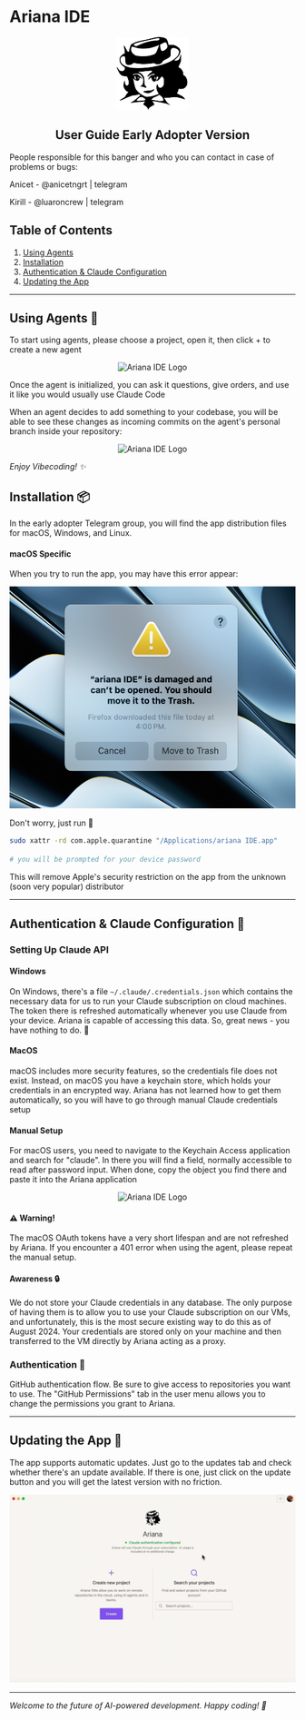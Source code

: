# Ariana IDE

<div align="center">
  <img src="app-icon.png" alt="Ariana IDE Logo" width="128" height="128">
  <h2>User Guide Early Adopter Version</h2>
</div>

People responsible for this banger and who you can contact in case of problems or bugs:

Anicet - @anicetngrt | telegram

Kirill - @luaroncrew | telegram

## Table of Contents

1. [Using Agents](#using-agents)
2. [Installation](#installation)
3. [Authentication & Claude Configuration](#authentication--claude-configuration)
4. [Updating the App](#updating-the-app)

---

## Using Agents 🤖

To start using agents, please choose a project, open it, then click + to create a new agent

<div align="center">
  <img src="agents.gif" alt="Ariana IDE Logo">
</div>

Once the agent is initialized, you can ask it questions, give orders, and use it like you would usually use Claude Code

When an agent decides to add something to your codebase, you will be able to see these changes as incoming commits on the agent's personal branch inside your repository:

<div align="center">
  <img src="branches.gif" alt="Ariana IDE Logo">
</div>

*Enjoy Vibecoding! ✨*

## Installation 📦

In the early adopter Telegram group, you will find the app distribution files for macOS, Windows, and Linux.

#### macOS Specific

When you try to run the app, you may have this error appear:
<div align="center">
  <img src="mac-installation-error.png" alt="Ariana IDE Logo">
</div>

Don't worry, just run 🔧 

```sh
sudo xattr -rd com.apple.quarantine "/Applications/ariana IDE.app"

# you will be prompted for your device password
```


This will remove Apple's security restriction on the app from the unknown (soon very popular) distributor

---

## Authentication & Claude Configuration 🔐

### Setting Up Claude API

#### Windows

On Windows, there's a file `~/.claude/.credentials.json` which contains the necessary data for us to run your Claude subscription on cloud machines. The token there is refreshed automatically whenever you use Claude from your device. Ariana is capable of accessing this data. So, great news - you have nothing to do. 🎉

#### MacOS

macOS includes more security features, so the credentials file does not exist. Instead, on macOS you have a keychain store, which holds your credentials in an encrypted way. Ariana has not learned how to get them automatically, so you will have to go through manual Claude credentials setup


#### Manual Setup
For macOS users, you need to navigate to the Keychain Access application and search for "claude". In there you will find a field, normally accessible to read after password input. When done, copy the object you find there and paste it into the Ariana application

<div align="center">
  <img src="keychain.gif" alt="Ariana IDE Logo">
</div>


#### ⚠️ Warning!

The macOS OAuth tokens have a very short lifespan and are not refreshed by Ariana. If you encounter a 401 error when using the agent, please repeat the manual setup.

#### Awareness 🔒
We do not store your Claude credentials in any database. The only purpose of having them is to allow you to use your Claude subscription on our VMs, and unfortunately, this is the most secure existing way to do this as of August 2024. Your credentials are stored only on your machine and then transferred to the VM directly by Ariana acting as a proxy.


### Authentication 🔑

GitHub authentication flow. Be sure to give access to repositories you want to use. The "GitHub Permissions" tab in the user menu allows you to change the permissions you grant to Ariana. 


---


## Updating the App 🔄

The app supports automatic updates. Just go to the updates tab and check whether there's an update available. If there is one, just click on the update button and you will get the latest version with no friction.

<div align="center">
  <img src="updates.gif" alt="Ariana IDE Logo">
</div>


---

*Welcome to the future of AI-powered development. Happy coding! 🚀*
